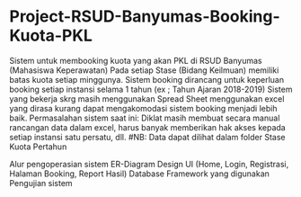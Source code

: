 # Project-RSUD-Banyumas-Booking-Kuota-PKL

Sistem untuk membooking kuota yang akan PKL di RSUD Banyumas (Mahasiswa Keperawatan)
Pada setiap Stase (Bidang Keilmuan) memiliki batas kuota setiap minggunya.
Sistem booking dirancang untuk keperluan booking setiap instansi selama 1 tahun (ex ; Tahun Ajaran 2018-2019)
Sistem yang bekerja skrg masih menggunakan Spread Sheet menggunakan excel yang dirasa kurang dapat mengakomodasi sistem booking menjadi lebih baik.
Permasalahan sistem saat ini: Diklat masih membuat secara manual rancangan data dalam excel, harus banyak memberikan hak akses kepada setiap instansi satu persatu, dll.
#NB: Data dapat dilihat dalam folder Stase Kuota Pertahun

Alur pengoperasian sistem
ER-Diagram
Design UI (Home, Login, Registrasi, Halaman Booking, Report Hasil)
Database
Framework yang digunakan
Pengujian sistem

